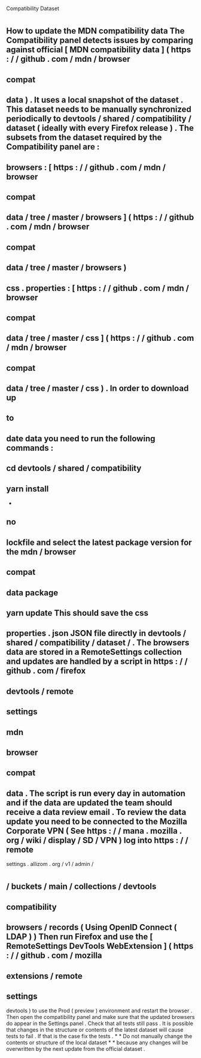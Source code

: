 #
Compatibility
Dataset
#
#
How
to
update
the
MDN
compatibility
data
The
Compatibility
panel
detects
issues
by
comparing
against
official
[
MDN
compatibility
data
]
(
https
:
/
/
github
.
com
/
mdn
/
browser
-
compat
-
data
)
.
It
uses
a
local
snapshot
of
the
dataset
.
This
dataset
needs
to
be
manually
synchronized
periodically
to
devtools
/
shared
/
compatibility
/
dataset
(
ideally
with
every
Firefox
release
)
.
The
subsets
from
the
dataset
required
by
the
Compatibility
panel
are
:
-
browsers
:
[
https
:
/
/
github
.
com
/
mdn
/
browser
-
compat
-
data
/
tree
/
master
/
browsers
]
(
https
:
/
/
github
.
com
/
mdn
/
browser
-
compat
-
data
/
tree
/
master
/
browsers
)
-
css
.
properties
:
[
https
:
/
/
github
.
com
/
mdn
/
browser
-
compat
-
data
/
tree
/
master
/
css
]
(
https
:
/
/
github
.
com
/
mdn
/
browser
-
compat
-
data
/
tree
/
master
/
css
)
.
In
order
to
download
up
-
to
-
date
data
you
need
to
run
the
following
commands
:
-
cd
devtools
/
shared
/
compatibility
-
yarn
install
-
-
no
-
lockfile
and
select
the
latest
package
version
for
the
mdn
/
browser
-
compat
-
data
package
-
yarn
update
This
should
save
the
css
-
properties
.
json
JSON
file
directly
in
devtools
/
shared
/
compatibility
/
dataset
/
.
The
browsers
data
are
stored
in
a
RemoteSettings
collection
and
updates
are
handled
by
a
script
in
https
:
/
/
github
.
com
/
firefox
-
devtools
/
remote
-
settings
-
mdn
-
browser
-
compat
-
data
.
The
script
is
run
every
day
in
automation
and
if
the
data
are
updated
the
team
should
receive
a
data
review
email
.
To
review
the
data
update
you
need
to
be
connected
to
the
Mozilla
Corporate
VPN
(
See
https
:
/
/
mana
.
mozilla
.
org
/
wiki
/
display
/
SD
/
VPN
)
log
into
https
:
/
/
remote
-
settings
.
allizom
.
org
/
v1
/
admin
/
#
/
buckets
/
main
/
collections
/
devtools
-
compatibility
-
browsers
/
records
(
Using
OpenID
Connect
(
LDAP
)
)
Then
run
Firefox
and
use
the
[
RemoteSettings
DevTools
WebExtension
]
(
https
:
/
/
github
.
com
/
mozilla
-
extensions
/
remote
-
settings
-
devtools
)
to
use
the
Prod
(
preview
)
environment
and
restart
the
browser
.
Then
open
the
compatibility
panel
and
make
sure
that
the
updated
browsers
do
appear
in
the
Settings
panel
.
Check
that
all
tests
still
pass
.
It
is
possible
that
changes
in
the
structure
or
contents
of
the
latest
dataset
will
cause
tests
to
fail
.
If
that
is
the
case
fix
the
tests
.
*
*
Do
not
manually
change
the
contents
or
structure
of
the
local
dataset
*
*
because
any
changes
will
be
overwritten
by
the
next
update
from
the
official
dataset
.
